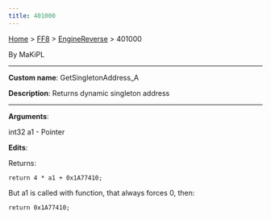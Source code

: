 ```yaml
---
title: 401000
---
```


[Home](../../Main_Page.md) > [FF8](../../FF8.md) > [EngineReverse](../EngineReverse.md) > 401000

By MaKiPL

------------------------------------------------------------------------

**Custom name**: GetSingletonAddress\_A

**Description**: Returns dynamic singleton address

------------------------------------------------------------------------

**Arguments**:

int32 a1 - Pointer

**Edits**:

Returns:

`return 4 * a1 + 0x1A77410;`

But a1 is called with function, that always forces 0, then:

`return 0x1A77410;`
